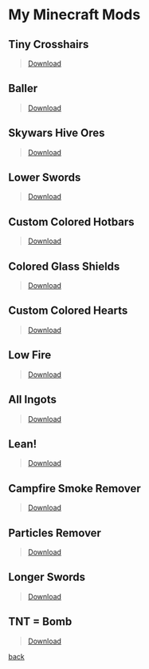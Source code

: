 # My Minecraft Mods

## Tiny Crosshairs
>[Download](packs/crosshairs.html)

## Baller
>[Download](packs/baller.html)

## Skywars Hive Ores
>[Download](packs/skywarshiveores.html)

## Lower Swords
>[Download](packs/lowerswords.html)

## Custom Colored Hotbars
>[Download](packs/customcoloredhotbars.html)

## Colored Glass Shields
>[Download](packs/coloredglassshields.html)

## Custom Colored Hearts
>[Download](packs/customcoloredhearts.html)

## Low Fire
>[Download](packs/lowfire.html)

## All Ingots
>[Download](packs/allingots.html)

## Lean!
>[Download](packs/lean.html)

## Campfire Smoke Remover
>[Download](packs/campfiresmokeremover.html)

## Particles Remover
>[Download](packs/particlesremover.html)

## Longer Swords
>[Download](packs/longerswords.html)

## TNT = Bomb
>[Download](packs/tntbomb.html)

[back](./)
